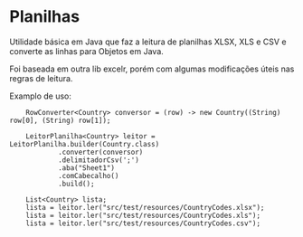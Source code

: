 # Planilhas
Utilidade básica em Java que faz a leitura de planilhas XLSX, XLS e CSV e converte as linhas para Objetos em Java.

Foi baseada em outra lib excelr, porém com algumas modificações úteis nas regras de leitura.

Examplo de uso:

		RowConverter<Country> conversor = (row) -> new Country((String) row[0], (String) row[1]);

		LeitorPlanilha<Country> leitor = LeitorPlanilha.builder(Country.class)
				.converter(conversor)
				.delimitadorCsv(';')
				.aba("Sheet1")
				.comCabecalho()
				.build();
		
		List<Country> lista;
		lista = leitor.ler("src/test/resources/CountryCodes.xlsx");
		lista = leitor.ler("src/test/resources/CountryCodes.xls");
		lista = leitor.ler("src/test/resources/CountryCodes.csv");

